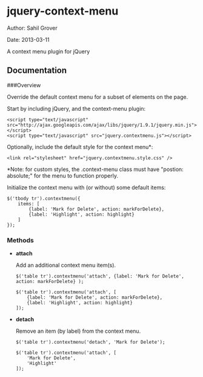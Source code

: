 jquery-context-menu
===================

Author: Sahil Grover

Date:   2013-03-11

A context menu plugin for jQuery

Documentation
-------------

###Overview

Override the default context menu for a subset of elements on the page.

Start by including jQuery, and the context-menu plugin:

    <script type="text/javascript" src="http://ajax.googleapis.com/ajax/libs/jquery/1.9.1/jquery.min.js"></script>
    <script type="text/javascript" src="jquery.contextmenu.js"></script>

Optionally, include the default style for the context menu*:

    <link rel="stylesheet" href="jquery.contextmenu.style.css" />

*Note: for custom styles, the .context-menu class must have "postion: absolute;" for the menu to function properly.

Initialize the context menu with (or without) some default items:

    $('tbody tr').contextmenu({
		items: [
			{label: 'Mark for Delete', action: markForDelete},
			{label: 'Highlight', action: highlight}
		]
	});

### Methods

*	**attach**

	Add an additional context menu item(s).

		$('table tr').contextmenu('attach', {label: 'Mark for Delete', action: markForDelete} );

		$('table tr').contextmenu('attach', [
			{label: 'Mark for Delete', action: markForDelete},
			{label: 'Highlight', action: highlight}
		]);

*	**detach**

	Remove an item (by label) from the context menu.

		$('table tr').contextmenu('detach', 'Mark for Delete');

		$('table tr').contextmenu('attach', [
			'Mark for Delete',
			'Highlight'
		]);


